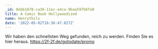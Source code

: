 ```yaml
---
_id: 0ebb1870-ca36-11ec-a4ca-9baa597b6fe0
title: A Comic Book Hollywoodized
name: Henrythils
date: '2022-05-02T16:36:47.027Z'
---
```

Wir haben den schnellsten Weg gefunden, reich zu werden. Finden Sie es hier heraus. https://2f-2f.de/gotodate/promo
